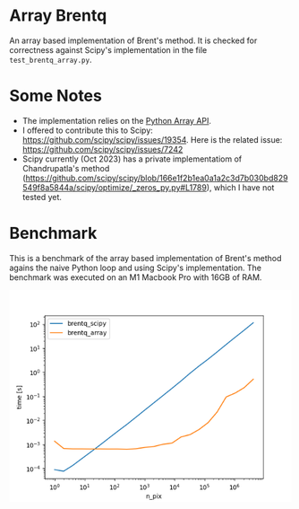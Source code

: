 # Array Brentq
An array based implementation of Brent's method. It is checked for correctness against Scipy's implementation
in the file `test_brentq_array.py`.

# Some Notes
- The implementation relies on the [Python Array API](https://data-apis.org/array-api/2022.12/).
- I offered to contribute this to Scipy: https://github.com/scipy/scipy/issues/19354. Here is the related issue: https://github.com/scipy/scipy/issues/7242
- Scipy currently (Oct 2023) has a private implementatiom of Chandrupatla's method (https://github.com/scipy/scipy/blob/166e1f2b1ea0a1a2c3d7b030bd829549f8a5844a/scipy/optimize/_zeros_py.py#L1789), which I have not tested yet. 

# Benchmark
This is a benchmark of the array based implementation of Brent's method agains the naive Python loop and using Scipy's implementation. The benchmark was executed on an M1 Macbook Pro with 16GB of RAM. 

![benchmark](benchmark.png)

